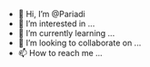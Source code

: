 - 👋 Hi, I’m @Pariadi
- 👀 I’m interested in ...
- 🌱 I’m currently learning ...
- 💞️ I’m looking to collaborate on ...
- 📫 How to reach me ...

<!---
Pariadi/Pariadi is a ✨ special ✨ repository because its `README.md` (this file) appears on your GitHub profile.
You can click the Preview link to take a look at your changes.
--->
